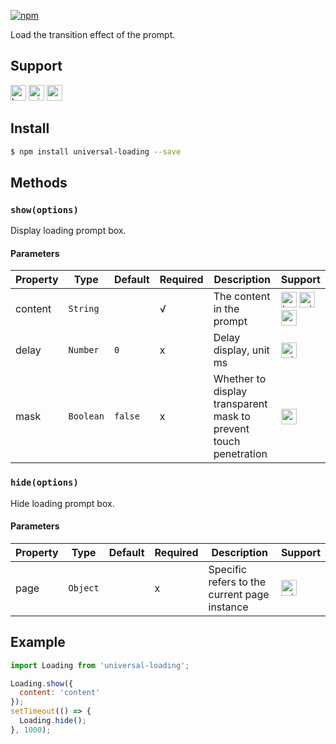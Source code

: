 [![npm](https://img.shields.io/npm/v/universal-loading.svg)](https://www.npmjs.com/package/universal-loading)

Load the transition effect of the prompt.

## Support
<img alt="browser" src="https://gw.alicdn.com/tfs/TB1uYFobGSs3KVjSZPiXXcsiVXa-200-200.svg" width="25px" height="25px" /> <img alt="miniApp" src="https://gw.alicdn.com/tfs/TB1bBpmbRCw3KVjSZFuXXcAOpXa-200-200.svg" width="25px" height="25px" /> <img alt="wechatMiniprogram" src="https://img.alicdn.com/tfs/TB1slcYdxv1gK0jSZFFXXb0sXXa-200-200.svg" width="25px" height="25px">

## Install

```bash
$ npm install universal-loading --save
```

## Methods

### `show(options)`

Display loading prompt box.

#### Parameters
| Property | Type      | Default | Required | Description                                                      | Support                                 |
| -------- | --------- | ------- | -------- | ---------------------------------------------------------------- | --------------------------------------- |
| content  | `String`  |         | √        | The content in the prompt                                        | <img alt="browser" src="https://gw.alicdn.com/tfs/TB1uYFobGSs3KVjSZPiXXcsiVXa-200-200.svg" width="25px" height="25px" /> <img alt="miniApp" src="https://gw.alicdn.com/tfs/TB1bBpmbRCw3KVjSZFuXXcAOpXa-200-200.svg" width="25px" height="25px" /> <img alt="wechatMiniprogram" src="https://img.alicdn.com/tfs/TB1slcYdxv1gK0jSZFFXXb0sXXa-200-200.svg" width="25px" height="25px"> |
| delay    | `Number`  | `0`     | x        | Delay display, unit ms                                           | <img alt="miniApp" src="https://gw.alicdn.com/tfs/TB1bBpmbRCw3KVjSZFuXXcAOpXa-200-200.svg" width="25px" height="25px" />                     |
| mask     | `Boolean` | `false` | x        | Whether to display transparent mask to prevent touch penetration | <img alt="wechatMiniprogram" src="https://img.alicdn.com/tfs/TB1slcYdxv1gK0jSZFFXXb0sXXa-200-200.svg" width="25px" height="25px">                     |

### `hide(options)`

Hide loading prompt box.

#### Parameters
| Property | Type     | Default | Required | Description                                  | Support             |
| -------- | -------- | ------- | -------- | -------------------------------------------- | ------------------- |
| page     | `Object` |         | x        | Specific refers to the current page instance | <img alt="miniApp" src="https://gw.alicdn.com/tfs/TB1bBpmbRCw3KVjSZFuXXcAOpXa-200-200.svg" width="25px" height="25px" /> |

## Example

```js
import Loading from 'universal-loading';

Loading.show({
  content: 'content'
});
setTimeout(() => {
  Loading.hide();
}, 1000);

```

